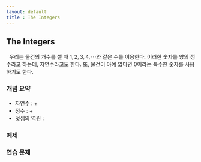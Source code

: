 ```yaml
---
layout: default
title : The Integers
---
```


## The Integers

  우리는 물건의 개수를 셀 때 $1, 2, 3, 4, \cdots$와 같은 수를 이용한다. 이러한 숫자를 양의 정수라고 하는데, 자연수라고도 한다. 또, 물건이 아예 없다면 $0$이라는 특수한 숫자를 사용하기도 한다.

### 개념 요약

- 자연수 :
    + 
- 정수 :
    + 
- 덧셈의 역원 :


### 예제



### 연습 문제